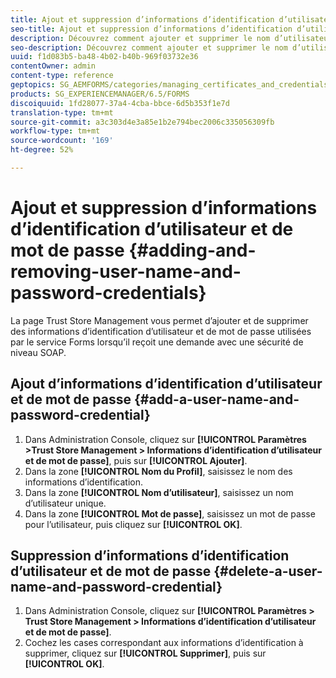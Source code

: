 ```yaml
---
title: Ajout et suppression d’informations d’identification d’utilisateur et de mot de passe
seo-title: Ajout et suppression d’informations d’identification d’utilisateur et de mot de passe
description: Découvrez comment ajouter et supprimer le nom d’utilisateur et le mot de passe.
seo-description: Découvrez comment ajouter et supprimer le nom d’utilisateur et le mot de passe.
uuid: f1d083b5-ba48-4b02-b40b-969f03732e36
contentOwner: admin
content-type: reference
geptopics: SG_AEMFORMS/categories/managing_certificates_and_credentials
products: SG_EXPERIENCEMANAGER/6.5/FORMS
discoiquuid: 1fd28077-37a4-4cba-bbce-6d5b353f1e7d
translation-type: tm+mt
source-git-commit: a3c303d4e3a85e1b2e794bec2006c335056309fb
workflow-type: tm+mt
source-wordcount: '169'
ht-degree: 52%

---
```



# Ajout et suppression d’informations d’identification d’utilisateur et de mot de passe {#adding-and-removing-user-name-and-password-credentials}

La page Trust Store Management vous permet d’ajouter et de supprimer des informations d’identification d’utilisateur et de mot de passe utilisées par le service Forms lorsqu’il reçoit une demande avec une sécurité de niveau SOAP.

## Ajout d’informations d’identification d’utilisateur et de mot de passe  {#add-a-user-name-and-password-credential}

1. Dans Administration Console, cliquez sur **[!UICONTROL Paramètres >Trust Store Management > Informations d’identification d’utilisateur et de mot de passe]**, puis sur **[!UICONTROL Ajouter]**.
1. Dans la zone **[!UICONTROL Nom du Profil]**, saisissez le nom des informations d’identification.
1. Dans la zone **[!UICONTROL Nom d’utilisateur]**, saisissez un nom d’utilisateur unique.
1. Dans la zone **[!UICONTROL Mot de passe]**, saisissez un mot de passe pour l’utilisateur, puis cliquez sur **[!UICONTROL OK]**.

## Suppression d’informations d’identification d’utilisateur et de mot de passe {#delete-a-user-name-and-password-credential}

1. Dans Administration Console, cliquez sur **[!UICONTROL Paramètres > Trust Store Management > Informations d’identification d’utilisateur et de mot de passe]**.
1. Cochez les cases correspondant aux informations d’identification à supprimer, cliquez sur **[!UICONTROL Supprimer]**, puis sur **[!UICONTROL OK]**.

